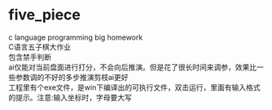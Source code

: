 # five_piece
c language programming big homework  
C语言五子棋大作业  
包含禁手判断  
ai仅能对当前盘面进行打分，不会向后推演。但是花了很长时间来调参，效果比一些参数调的不好的多步推演剪枝ai更好  
工程里有个exe文件，是win下编译出的可执行文件，双击运行，里面有输入格式的提示。注意:输入坐标时，字母要大写  
